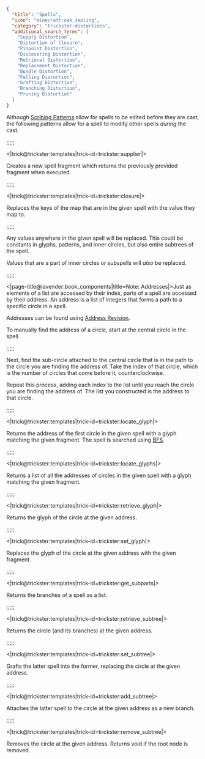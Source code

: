 ```json
{
  "title": "Spells",
  "icon": "minecraft:oak_sapling",
  "category": "trickster:distortions",
  "additional_search_terms": [
    "Supply Distortion",
    "Distortion of Closure",
    "Pinpoint Distortion",
    "Discovering Distortion",
    "Retrieval Distortion",
    "Replacement Distortion",
    "Bundle Distortion",
    "Felling Distortion",
    "Grafting Distortion",
    "Branching Distortion",
    "Pruning Distortion"
  ]
}
```

Although [Scribing Patterns](^trickster:editing) allow for spells to be edited before they are cast, 
the following patterns allow for a spell to modify other spells *during* the cast.

;;;;;

<|trick@trickster:templates|trick-id=trickster:supplier|>

Creates a new spell fragment which returns the previously provided fragment when executed.

;;;;;

<|trick@trickster:templates|trick-id=trickster:closure|>

Replaces the keys of the map that are in the given spell with the value they map to.

;;;;;

Any values anywhere in the given spell will be replaced. 
This could be constants in glyphs, patterns, and inner circles,
but also entire subtrees of the spell.


Values that are a part of inner circles or subspells will *also* be replaced.

;;;;;

<|page-title@lavender:book_components|title=Note: Addresses|>Just as elements of a list are accessed by their index, 
parts of a spell are accessed by their address. 
An address is a list of integers that forms a path to a specific circle in a spell.


Addresses can be found using [Address Revision](^trickster:editing#29).


To manually find the address of a circle, start at the central circle in the spell.

;;;;;

Next, find the sub-circle attached to the central circle that is in the
path to the circle you are finding the address of. Take the index of that circle, which is the number of circles that come before it, counterclockwise. 


Repeat this process, adding each index to the list until you reach the circle you are finding the address of. The list you constructed is the address to
that circle.

;;;;;

<|trick@trickster:templates|trick-id=trickster:locate_glyph|>

Returns the address of the first circle in the given spell with a glyph matching the given fragment. 
The spell is searched using [BFS](https://en.wikipedia.org/wiki/Breadth-first_search).

;;;;;

<|trick@trickster:templates|trick-id=trickster:locate_glyphs|>

Returns a list of all the addresses of circles in the given spell with a glyph matching the given fragment.

;;;;;

<|trick@trickster:templates|trick-id=trickster:retrieve_glyph|>

Returns the glyph of the circle at the given address.

;;;;;

<|trick@trickster:templates|trick-id=trickster:set_glyph|>

Replaces the glyph of the circle at the given address with the given fragment.

;;;;;

<|trick@trickster:templates|trick-id=trickster:get_subparts|>

Returns the branches of a spell as a list.

;;;;;

<|trick@trickster:templates|trick-id=trickster:retrieve_subtree|>

Returns the circle (and its branches) at the given address.

;;;;;

<|trick@trickster:templates|trick-id=trickster:set_subtree|>

Grafts the latter spell into the former, replacing the circle at the given address.

;;;;;

<|trick@trickster:templates|trick-id=trickster:add_subtree|>

Attaches the latter spell to the circle at the given address as a new branch.

;;;;;

<|trick@trickster:templates|trick-id=trickster:remove_subtree|>

Removes the circle at the given address. Returns void if the root node is removed.

